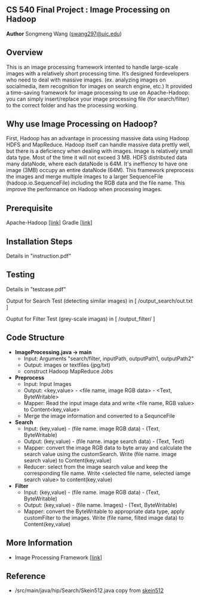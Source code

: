 ﻿## **CS 540 Final Project : Image Processing on Hadoop**
**Author**
Songmeng Wang (swang297@uic.edu)

**Overview**
-
This is an image processing framework intented to handle large-scale images with a relatively short processing time. It’s designed fordevelopers who need to deal with massive images. (ex. analyzing images on socialmedia, item recognition for images on search engine, etc.) It provided a time-saving framework for image processing to use on Apache-Hadoop: you can simply insert/replace your image processing file (for search/filter) to the correct folder and has the processing working.

**Why use Image Processing on Hadoop?**
-
First, Hadoop has an advantage in processing massive data using Hadoop HDFS and MapReduce. Hadoop itself can handle massive data prettly well, but there is a deficiency when dealing with images. Image is relatively small data type. Most of the time it will not exceed 3 MB. HDFS distributed data many dataNode, where each dataNode is 64M. It's ineffiency to have one image (3MB) occupy an entire dataNode (64M). This framework preprocess the images and merge multiple images to a larger SequenceFile (hadoop.io.SequenceFile) including the RGB data and the file name. This improve the performance on Hadoop when processing images.

**Prerequisite**
-
Apache-Hadoop  [[link]](https://hadoop.apache.org/releases.html)
Gradle   [[link]](https://gradle.org/)

**Installation Steps**
-
Details in "instruction.pdf"

**Testing**
-
Details in "testcase.pdf"

Output for Search Test (detecting similar images) in [ /output_search/out.txt ]

Ouptut for Filter Test (grey-scale imagas) in [ /output_filter/ ]

**Code Structure**
-
 - **ImageProcessing.java  -> main** 
	 - Input: Arguments "search/filter, inputPath, outputPath1, outputPath2"
	 - Output: images or textfiles (jpg/txt)
	 - construct Hadoop MapReduce Jobs
 - **Preprocess**
	 - Input: Input Images
	 - Output: <key,value> - <file name, image RGB data> - <Text, ByteWritable>
	 - Mapper: Read the input image data and write <file name, RGB value> to Content<key,value>
	 - Merge the image information and converted to a SequnceFile
 - **Search**
	 - Input: (key,value) -  (file name. image RGB data) - (Text, ByteWritable)
	 - Output: (key,value) - (file name. image search data) - (Text, Text)
	 - Mapper: convert the image RGB data to byte array and calculate the search value using the customSearch.  Write (file name. image search value) to Content(key,value)
	 - Reducer: select from the image search value and keep the corresponding file name. Write <selected file name, selected iamge search value> to content(key,value)
 - **Filter**
	 - Input: (key,value) - (file name. image RGB data) - (Text, ByteWritable)
	 - Output: (key,value) - (file name. Images) - (Text, ByteWritable)
	 - Mapper: convert the ByteWritable to appropriate data type, apply customFilter to the images. Write (file name, filted image data) to Content(key,value)

**More Information**
-
- Image Processing Framework [[link]](https://www.overleaf.com/project/60528ad77f1a3328fe495236)
 
**Reference**
-
- /src/main/java/hip/Search/Skein512.java copy from [skein512](http://www.h2database.com/skein/Skein512.java)
